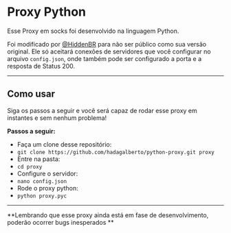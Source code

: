 Proxy Python
===================


Esse Proxy em socks foi desenvolvido na linguagem Python. 

Foi modificado por [@HiddenBR](https://t.me/HiddenBR "@HiddenBR") para não ser público como sua versão original. Ele só aceitará conexões de servidores que você configurar no arquivo ``config.json``, onde também pode ser configurado a porta e a resposta de Status 200. 

----------


Como usar
-------------

Siga os passos a seguir e você será capaz de rodar esse proxy em instantes e sem nenhum problema!

**Passos a seguir:**

- Faça um clone desse repositório:
- `git clone https://github.com/hadagalberto/python-proxy.git proxy`
- Entre na pasta:
- `cd proxy`
- Configure o servidor:
- `nano config.json`
- Rode o proxy python:
- `python proxy.pyc`

--------

**Lembrando que esse proxy ainda está em fase de desenvolvimento, poderão ocorrer bugs inesperados **
